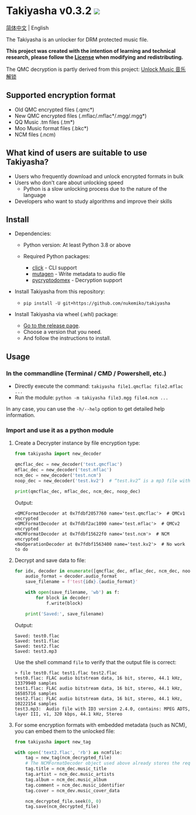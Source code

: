 # Takiyasha v0.3.2 ![](https://img.shields.io/badge/python-3.8+-green)

[简体中文](README.md) | English

The Takiyasha is an unlocker for DRM protected music file.

**This project was created with the intention of learning and technical research, please follow the [License](LICENSE) when modifying and redistributing.**

The QMC decryption is partly derived from this project: [Unlock Music 音乐解锁](https://github.com/unlock-music/unlock-music)

## Supported encryption format

- Old QMC encrypted files (.qmc*)
- New QMC encrypted files (.mflac/.mflac*/.mgg/.mgg*)
- QQ Music .tm files (.tm*)
- Moo Music format files (.bkc*)
- NCM files (.ncm)

## What kind of users are suitable to use Takiyasha?

- Users who frequently download and unlock encrypted formats in bulk
- Users who don't care about unlocking speed
    - Python is a slow unlocking process due to the nature of the language
- Developers who want to study algorithms and improve their skills

## Install

- Dependencies:

    - Python version: At least Python 3.8 or above

    - Required Python packages:
        - [click](https://pypi.org/project/click/) - CLI support
        - [mutagen](https://pypi.org/project/mutagen/) - Write metadata to audio file
        - [pycryptodomex](https://pypi.org/project/pycryptodomex/) - Decryption support

- Install Takiyasha from this repository:
    - `pip install -U git+https://github.com/nukemiko/takiyasha`

- Install Takiyasha via wheel (.whl) package:
    - [Go to the release page](https://github.com/nukemiko/takiyasha/releases).
    - Choose a version that you need.
    - And follow the instructions to install.

## Usage

### In the commandline (Terminal / CMD / Powershell, etc.)

- Directly execute the command: `takiyasha file1.qmcflac file2.mflac ...`
- Run the module: `python -m takiyasha file3.mgg file4.ncm ...`

In any case, you can use the `-h/--help` option to get detailed help information.

### Import and use it as a python module

1. Create a Decrypter instance by file encryption type:

    ```python
    from takiyasha import new_decoder

    qmcflac_dec = new_decoder('test.qmcflac')
    mflac_dec = new_decoder('test.mflac')
    ncm_dec = new_decoder('test.ncm')
    noop_dec = new_decoder('test.kv2')  # “test.kv2” is a mp3 file with the extension name “kv2”

    print(qmcflac_dec, mflac_dec, ncm_dec, noop_dec)
    ```
    Output:
    ```
    <QMCFormatDecoder at 0x7fdbf2057760 name='test.qmcflac'>  # QMCv1 encrypted
    <QMCFormatDecoder at 0x7fdbf2ac1090 name='test.mflac'>  # QMCv2 encrypted
    <NCMFormatDecoder at 0x7fdbf15622f0 name='test.ncm'>  # NCM encrypted
    <NoOperationDecoder at 0x7fdbf1563400 name='test.kv2'>  # No work to do
    ```

2. Decrypt and save data to file:

    ```python
    for idx, decoder in enumerate([qmcflac_dec, mflac_dec, ncm_dec, noop_dec]):
        audio_format = decoder.audio_format
        save_filename = f'test{idx}.{audio_format}'

        with open(save_filename, 'wb') as f:
            for block in decoder:
                f.write(block)

        print('Saved:', save_filename)
    ```
    Output:
    ```
    Saved: test0.flac
    Saved: test1.flac
    Saved: test2.flac
    Saved: test3.mp3
    ```
    Use the shell command `file` to verify that the output file is correct:
    ```
    > file test0.flac test1.flac test2.flac
    test0.flac: FLAC audio bitstream data, 16 bit, stereo, 44.1 kHz, 13379940 samples
    test1.flac: FLAC audio bitstream data, 16 bit, stereo, 44.1 kHz, 16585716 samples
    test2.flac: FLAC audio bitstream data, 16 bit, stereo, 44.1 kHz, 10222154 samples
    test3.mp3:  Audio file with ID3 version 2.4.0, contains: MPEG ADTS, layer III, v1, 320 kbps, 44.1 kHz, Stereo
    ```

3. For some encryption formats with embedded metadata (such as NCM), you can embed them to the unlocked file:

    ```python
    from takiyasha import new_tag

    with open('text2.flac', 'rb') as ncmfile:
        tag = new_tag(ncm_decrypted_file)
        # The NCMFormatDecoder object used above already stores the required metadata
        tag.title = ncm_dec.music_title
        tag.artist = ncm_dec.music_artists
        tag.album = ncm_dec.music_album
        tag.comment = ncm_dec.music_identifier
        tag.cover = ncm_dev.music_cover_data

        ncm_decrypted_file.seek(0, 0)
        tag.save(ncm_decrypted_file)
    ```
